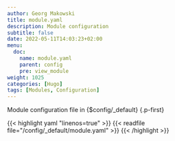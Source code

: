 ```yaml
---
author: Georg Makowski
title: module.yaml
description: Module configuration
subtitle: false
date: 2022-05-11T14:03:23+02:00 
menu:
  doc:
    name: module.yaml
    parent: config
    pre: view_module
weight: 1025
categories: [Hugo]
tags: [Modules, Configuration]
---
```


Module configuration file in {$config/_default}
{.p-first} <!--more-->

{{< highlight yaml "linenos=true" >}}
{{< readfile file="/config/_default/module.yaml" >}}
{{< /highlight >}}

